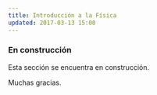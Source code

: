 ```yaml
---
title: Introducción a la Física
updated: 2017-03-13 15:00
---
```


### En construcción

Esta sección se encuentra en construcción. 

Muchas gracias. 

